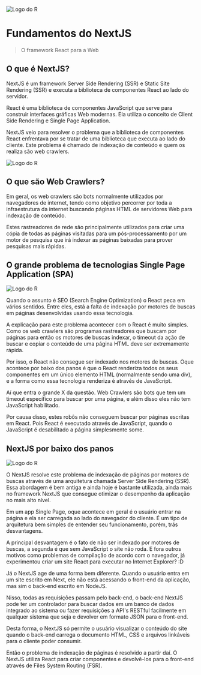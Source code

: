 ![Logo do R](https://www.iconfinder.com/icons/9118036/download/png/48)
# Fundamentos do NextJS
> O framework React para a Web
## O que é NextJS?
NextJS é um framework Server Side Rendering (SSR) e Static Site Rendering (SSR) e executa a biblioteca de componentes React ao lado do servidor.

React é uma biblioteca de componentes JavaScript que serve para construir interfaces gráficas Web modernas. Ela utiliza o conceito de Client Side Rendering e Single Page Application.

NextJS veio para resolver o problema que a biblioteca de componentes React enfrentava por se tratar de uma biblioteca que executa ao lado do cliente. Este problema é chamado de indexação de conteúdo e quem os realiza são web crawlers.

![Logo do R](https://neilpatel.com/wp-content/uploads/2019/10/web-crawler-no-marketing-digital.jpeg)

## O que são Web Crawlers?
Em geral, os web crawlers são bots normalmente utilizados por navegadores de internet, tendo como objetivo percorrer por toda a infraestrutura da internet buscando páginas HTML de servidores Web para indexação de conteúdo.

Estes rastreadores de rede são principalmente utilizados para criar uma cópia de todas as páginas visitadas para um pós-processamento por um motor de pesquisa que irá indexar as páginas baixadas para prover pesquisas mais rápidas.

## O grande problema de tecnologias Single Page Application (SPA)

![Logo do R](https://www.outsystems.com/-/media/images/root/glossary/what-is-single-page-application/single-page-application-01.jpg?updated=20220407113943)

Quando o assunto é SEO (Search Engine Optimization) o React peca em vários sentidos. Entre eles, está a falta de indexação por motores de buscas em páginas desenvolvidas usando essa tecnologia.

A explicação para este problema acontecer com o React é muito simples. Como os web crawlers são programas rastreadores que buscam por páginas para então os motores de buscas indexar, o timeout da ação de buscar e copiar o conteúdo de uma página HTML deve ser extremamente rápida.

Por isso, o React não consegue ser indexado nos motores de buscas. Oque acontece por baixo dos panos é que o React renderiza todos os seus componentes em um único elemento HTML (normalmente sendo uma div), e a forma como essa tecnologia renderiza é através de JavaScript.

Aí que entra o grande X da questão. Web Crawlers são bots que tem um timeout específico para buscar por uma página, e além disso eles não tem JavaScript habilitado.

Por causa disso, estes robôs não conseguem buscar por páginas escritas em React. Pois React é executado através de JavaScript, quando o JavaScript é desabilitado a página simplesmente some.

## NextJS por baixo dos panos

![Logo do R](https://www.ionos.co.uk/digitalguide/fileadmin/DigitalGuide/Screenshots_2022/Server-side-rendering-diagram.png)

O NextJS resolve este problema de indexação de páginas por motores de buscas através de uma arquitetura chamada Server Side Rendering (SSR). Essa abordagem é bem antiga e ainda hoje é bastante utilizada, ainda mais no framework NextJS que consegue otimizar o desempenho da aplicação no mais alto nível.

Em um app Single Page, oque acontece em geral é o usuário entrar na página e ela ser carregada ao lado do navegador do cliente. É um tipo de arquitetura bem simples de entender seu funcionamento, porém, trás desvantagens.

A principal desvantagem é o fato de não ser indexado por motores de buscas, a segunda é que sem JavaScript o site não roda. E fora outros motivos como problemas de compilação de acordo com o navegador, já experimentou criar um site React para executar no Internet Explorer? :D

Já o NextJS age de uma forma bem diferente. Quando o usuário entra em um site escrito em Next, ele não está acessando o front-end da aplicação, mas sim o back-end escrito em NodeJS.

Nisso, todas as requisições passam pelo back-end, o back-end NextJS pode ter um controlador para buscar dados em um banco de dados integrado ao sistema ou fazer requisições a API's RESTful facilmente em qualquer sistema que seja e devolver em formato JSON para o front-end.

Desta forma, o NextJS só permite o usuário visualizar o conteúdo do site quando o back-end carrega o documento HTML, CSS e arquivos linkáveis para o cliente poder consumir.

Então o problema de indexação de páginas é resolvido a partir daí. O NextJS utiliza React para criar componentes e devolvê-los para o front-end através de Files System Routing (FSR).

